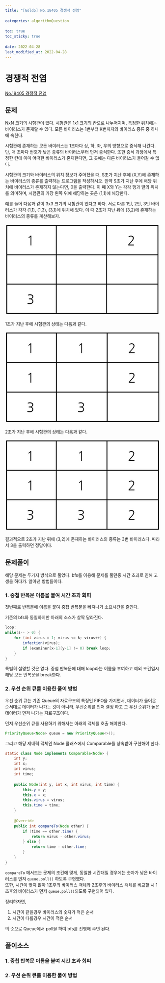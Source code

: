 ```yaml
---
title: "[Gold5] No.18405 경쟁적 전염"

categories: algorithmQuestion

toc: true
toc_sticky: true

date: 2022-04-28
last_modified_at: 2022-04-28
---
```


# 경쟁적 전염

[No.18405 경쟁적 전염](https://www.acmicpc.net/problem/18405)

## 문제

NxN 크기의 시험관이 있다. 시험관은 1x1 크기의 칸으로 나누어지며, 특정한 위치에는 바이러스가 존재할 수 있다. 모든 바이러스는 1번부터 K번까지의 바이러스 종류 중 하나에 속한다.

시험관에 존재하는 모든 바이러스는 1초마다 상, 하, 좌, 우의 방향으로 증식해 나간다. 단, 매 초마다 번호가 낮은 종류의 바이러스부터 먼저 증식한다. 또한 증식 과정에서 특정한 칸에 이미 어떠한 바이러스가 존재한다면, 그 곳에는 다른 바이러스가 들어갈 수 없다.

시험관의 크기와 바이러스의 위치 정보가 주어졌을 때, S초가 지난 후에 (X,Y)에 존재하는 바이러스의 종류를 출력하는 프로그램을 작성하시오. 만약 S초가 지난 후에 해당 위치에 바이러스가 존재하지 않는다면, 0을 출력한다. 이 때 X와 Y는 각각 행과 열의 위치를 의미하며, 시험관의 가장 왼쪽 위에 해당하는 곳은 (1,1)에 해당한다.

예를 들어 다음과 같이 3x3 크기의 시험관이 있다고 하자. 서로 다른 1번, 2번, 3번 바이러스가 각각 (1,1), (1,3), (3,1)에 위치해 있다. 이 때 2초가 지난 뒤에 (3,2)에 존재하는 바이러스의 종류를 계산해보자.

![감염1](/assets/image/2022/2022-04-27/infection1.png)

1초가 지난 후에 시험관의 상태는 다음과 같다.

![감염2](/assets/image/2022/2022-04-27/infection2.png)

2초가 지난 후에 시험관의 상태는 다음과 같다.

![감염3](/assets/image/2022/2022-04-27/infection3.png)

결과적으로 2초가 지난 뒤에 (3,2)에 존재하는 바이러스의 종류는 3번 바이러스다. 따라서 3을 출력하면 정답이다.

## 문제풀이

해당 문제는 두가지 방식으로 풀었다. bfs를 이용해 문제를 풀던중 시간 초과로 인해 고생을 하다가. 알아낸 방법들이다.

### 1. 중첩 반복문 이름을 붙여 시간 초과 회피

첫번째로 반복문에 이름을 붙여 중첩 반복문을 빠져나가 소요시간을 줄인다.

기존의 bfs와 동일하지만 아래의 소스가 살짝 달라진다.

```java
loop:
while(s-- > 0) {
    for (int virus = 1; virus <= k; virus++) {
        infection(virus);
        if (examiner[x-1][y-1] != 0) break loop;
    }
}
```

특별히 설명할 것은 없다. 중첩 반복문에 대해 loop라는 이름을 부여하고 예외 조건일시 해당 모든 반복문을 break한다.

### 2. 우선 순위 큐를 이용한 풀이 방법

우선 순위 큐는 기존 Queue의 자료구조의 특징인 FIFO을 가지면서, 데이터가 들어온 순서대로 데이터가 나가는 것이 아니라, 우선순위를 먼저 결정 하고 그 우선 순위가 높은 데이터가 먼저 나가는 자료구조이다.

먼저 우선순위 큐를 사용하기 위해서는 아래의 객체를 호출 해야한다.

```java
PriorityQueue<Node> queue = new PriorityQueue<>();
```

그리고 해당 제네릭 객체인 Node 클래스에서 Comparable를 상속받아 구현해야 한다.

```java
static class Node implements Comparable<Node> {
    int y;
    int x;
    int virus;
    int time;

    public Node(int y, int x, int virus, int time) {
        this.y = y;
        this.x = x;
        this.virus = virus;
        this.time = time;
    }

    @Override
    public int compareTo(Node other) {
        if (time == other.time) {
            return virus - other.virus;
        } else {
            return time - other.time;
        }
    }
}
```

`compareTo` 메서드는 문제의 조건에 맞게, 동일한 시간대일 경우에는 숫자가 낮은 바이러스를 먼저 `queue.poll()` 하도록 구현했다.  
또한, 시간이 맞지 않아 1초후의 바이러스 객체와 2초후의 바이러스 객체를 비교할 시 1초후의 바이러스가 먼저 `queue.poll()`되도록 구현되어 있다.

정리하자면, 
1. 시간이 같을경우 바이러스의 숫자가 적은 순서
2. 시간이 다를경우 시간이 적은 순서

의 순으로 Queue에서 poll을 하여 bfs를 진행해 주면 된다.

## 풀이소스

### 1. 중첩 반복문 이름을 붙여 시간 초과 회피

<script src="https://gist.github.com/dh37789/e672b1010174fb20ac74b18cd0900876.js"></script>

### 2. 우선 순위 큐를 이용한 풀이 방법

<script src="https://gist.github.com/dh37789/a707a9f6ed0fd11745112984308dede0.js"></script>

